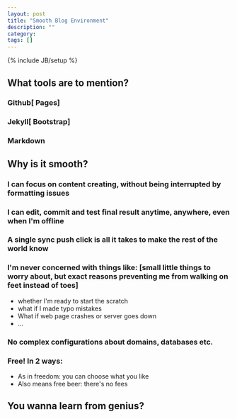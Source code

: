 ```yaml
---
layout: post
title: "Smooth Blog Environment"
description: ""
category: 
tags: []
---
```

{% include JB/setup %}

## What tools are to mention?

### Github[ Pages]

### Jekyll[ Bootstrap]

### Markdown

## Why is it smooth?

### I can focus on content creating, without being interrupted by formatting issues

### I can edit, commit and test final result anytime, anywhere, even when I'm offline

### A single sync push click is all it takes to make the rest of the world know

### I'm never concerned with things like: [small little things to worry about, but exact reasons preventing me from walking on feet instead of toes]

- whether I'm ready to start the scratch
- what if I made typo mistakes
- What if web page crashes or server goes down
- ...

### No complex configurations about domains, databases etc.

### Free! In 2 ways:

- As in freedom: you can choose what you like
- Also means free beer: there's no fees

## You wanna learn from genius?
